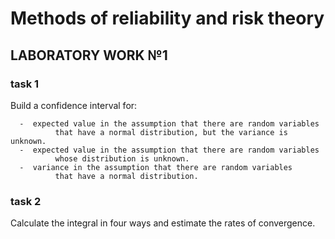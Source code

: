 # Methods of reliability and risk theory

## LABORATORY WORK №1

  ### task 1

  Build a confidence interval for:
  
      -  expected value in the assumption that there are random variables
              that have a normal distribution, but the variance is unknown.
      -  expected value in the assumption that there are random variables
              whose distribution is unknown.
      -  variance in the assumption that there are random variables
              that have a normal distribution.

  ### task 2

  Calculate the integral in four ways and estimate the rates of convergence.
